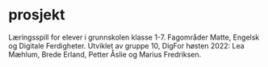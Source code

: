 # prosjekt

Læringsspill for elever i grunnskolen klasse 1-7.
Fagområder Matte, Engelsk og Digitale Ferdigheter.
Utviklet av gruppe 10, DigFor høsten 2022:
Lea Mæhlum, Brede Erland, Petter Åslie og Marius Fredriksen.
